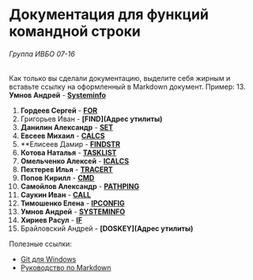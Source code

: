 ﻿# Документация для функций командной строки
###### Группа ИВБО 07-16

Как только вы сделали документацию, выделите себя жирным и вставьте ссылку на оформленный в Markdown документ.
Пример: 13. **Умнов Андрей** - **[Systeminfo](https://github.com/DisappointedDuck/IVBO-07-16/blob/master/SystemInfo.md)**

1. **Гордеев Сергей** - **[FOR](https://github.com/DisappointedDuck/IVBO-07-16/blob/master/FOR.md)**
2. Григорьев Иван -  **[FIND](Адрес утилиты)**
3. **Данилин Александр** - **[SET](https://github.com/DisappointedDuck/IVBO-07-16/blob/Alexandr_Danilin/SET.md)** 
4. **Евсеев Михаил** - **[CALCS](https://github.com/DisappointedDuck/IVBO-07-16/blob/master/Cacls.md)**
5. **Елисеев Дамир - **[FINDSTR](https://github.com/DisappointedDuck/IVBO-07-16/blob/master/Findstr.md)**
6. **Котова Наталья** - **[TASKLIST](https://github.com/DisappointedDuck/IVBO-07-16/blob/Kotova_Natasha/Kotova.md)**
7. **Омельченко Алексей** - **[ICALCS](https://github.com/DisappointedDuck/IVBO-07-16/blob/master/Icacls.md)**
8. **Пехтерев Илья** - **[TRACERT](https://github.com/DisappointedDuck/IVBO-07-16/blob/master/Tracert.md)**
9. **Попов Кирилл** - **[CMD](https://github.com/DisappointedDuck/IVBO-07-16/blob/master/CMD.md)**
10. **Самойлов Александр** - **[PATHPING](https://github.com/DisappointedDuck/IVBO-07-16/blob/master/Pathping.md)**
11. **Саукин Иван** - **[CALL](https://github.com/DisappointedDuck/IVBO-07-16/blob/master/Call.md)**
12. **Тимошенко Елена** - **[IPCONFIG](https://github.com/DisappointedDuck/IVBO-07-16/blob/master/IPCONFIG.md)**
13. **Умнов Андрей** - **[SYSTEMINFO](https://github.com/DisappointedDuck/IVBO-07-16/blob/master/SystemInfo.md)**
14. **Хириев Расул** - **[IF](https://github.com/DisappointedDuck/IVBO-07-16/blob/master/IF.md)**
15. Брайловский Андрей - **[DOSKEY](Адрес утилиты)** 

Полезные ссылки:
* [Git для Windows](https://github.com/git-for-windows/git/releases/download/v2.24.0.windows.1/Git-2.24.0-32-bit.exe)
* [Руководство по Markdown](https://paulradzkov.com/2014/markdown_cheatsheet/)
